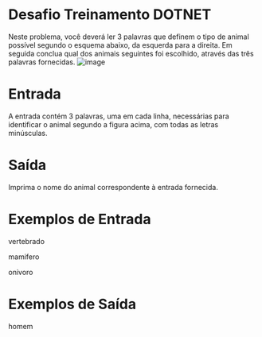 # Desafio Treinamento DOTNET
Neste problema, você deverá ler 3 palavras que definem o tipo de animal possível segundo o esquema abaixo, da
esquerda para a direita. Em seguida conclua qual dos animais seguintes foi escolhido, através das três palavras fornecidas.
![image](https://user-images.githubusercontent.com/101611468/185221882-f989f461-9459-4fb7-a1f2-d5ea1c1eb966.png)

# Entrada
A entrada contém 3 palavras, uma em cada linha, necessárias para identificar o animal segundo a figura acima, com todas
as letras minúsculas.

# Saída
Imprima o nome do animal correspondente à entrada fornecida.

# Exemplos de Entrada 

vertebrado

mamifero

onivoro

# Exemplos de Saída

homem
